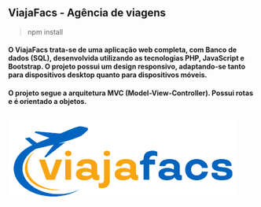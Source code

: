 ## ViajaFacs - Agência de viagens

> npm install

#### O ViajaFacs trata-se de uma aplicação web completa, com Banco de dados (SQL), desenvolvida utilizando as tecnologias PHP, JavaScript e Bootstrap. O projeto possui um design responsivo, adaptando-se tanto para dispositivos desktop quanto para dispositivos móveis.

#### O projeto segue a arquitetura MVC (Model-View-Controller). Possui rotas e é orientado a objetos.

<img src="View/images/logo-viajafacs.png">
